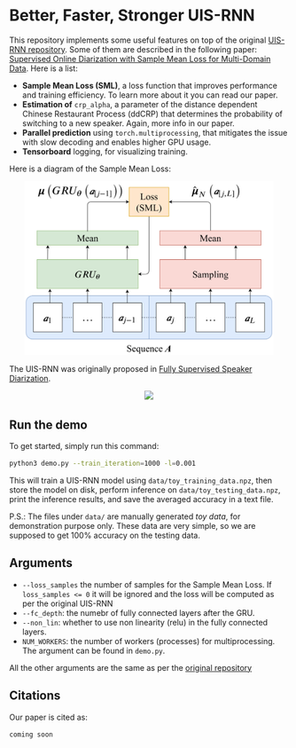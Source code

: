 # Better, Faster, Stronger UIS-RNN

This repository implements some useful features on top of the original [UIS-RNN repository](https://github.com/google/uis-rnn). Some of them are described in the following paper: [Supervised Online Diarization with Sample Mean Loss for Multi-Domain Data](https://arxiv.org/abs/1911.01266).
Here is a list:
* **Sample Mean Loss (SML)**, a loss function that improves performance and training efficiency. To learn more about it you can read our paper.
* **Estimation of** `crp_alpha`, a parameter of the distance dependent Chinese Restaurant Process (ddCRP) that determines the probability of switching to a new speaker. Again, more info in our paper.
* **Parallel prediction** using `torch.multiprocessing`, that mitigates the issue with slow decoding and enables higher GPU usage.
* **Tensorboard** logging, for visualizing training.

Here is a diagram of the Sample Mean Loss:

<p align="center">
  <img src="./resources/SML_diag.png" width="450">
</p>

The UIS-RNN was originally proposed in [Fully Supervised Speaker Diarization](https://arxiv.org/abs/1810.04719).

<p align="center">
  <img src="https://raw.githubusercontent.com/google/uis-rnn/master/resources/uisrnn.gif" width="500">
</p>

## Run the demo

To get started, simply run this command:

```bash
python3 demo.py --train_iteration=1000 -l=0.001
```

This will train a UIS-RNN model using `data/toy_training_data.npz`,
then store the model on disk, perform inference on `data/toy_testing_data.npz`,
print the inference results, and save the averaged accuracy in a text file.

P.S.: The files under `data/` are manually generated *toy data*,
for demonstration purpose only.
These data are very simple, so we are supposed to get 100% accuracy on the
testing data.

## Arguments

* `--loss_samples` the number of samples for the Sample Mean Loss. If `loss_samples <= 0` it will be ignored and the loss will be computed as per the original UIS-RNN
* `--fc_depth`: the numebr of fully connected layers after the GRU.
* `--non_lin`: whether to use non linearity (relu) in the fully connected layers.
* `NUM_WORKERS`: the number of workers (processes) for multiprocessing. The argument can be found in `demo.py`.

All the other arguments are the same as per the [original repository](https://github.com/google/uis-rnn)

## Citations

Our paper is cited as:

```
coming soon
```

